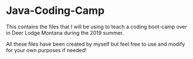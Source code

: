 # Java-Coding-Camp
This contains the files that I will be using to teach a coding boot-camp over in Deer Lodge Montana during the 2019 summer.

All these files have been created by myself but feel free to use and modify for your own purposes if needed!

